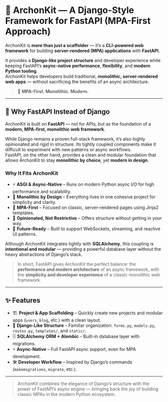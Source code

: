 # 👑 **ArchonKit** — A Django-Style Framework for FastAPI (MPA-First Approach)

ArchonKit is **more than just a scaffolder** — it’s a **CLI-powered web framework** for building **server-rendered (MPA) applications** with **FastAPI**.

It provides a **Django-like project structure** and developer experience while keeping FastAPI’s **async-native performance**, **flexibility**, and **modern Python tooling**.  
ArchonKit helps developers build traditional, **monolithic, server-rendered web apps** — without sacrificing the benefits of an async architecture.

> 🧱 **MPA-First. Monolithic. Modern.**

---

## 🧠 Why FastAPI Instead of Django

ArchonKit is built on **FastAPI** — not for APIs, but as the foundation of a **modern, MPA-first, monolithic web framework**.

While Django remains a proven full-stack framework, it’s also highly opinionated and rigid in structure. Its tightly coupled components make it difficult to experiment with new patterns or async workflows.  
FastAPI, on the other hand, provides a clean and modular foundation that allows ArchonKit to stay **monolithic by choice**, yet **modern in design**.

### Why It Fits ArchonKit
- ⚡ **ASGI & Async-Native** – Runs on modern Python async I/O for high performance and scalability.  
- 🧩 **Monolithic by Design** – Everything lives in one cohesive project for simplicity and clarity.  
- 🧠 **MPA-First** – Focused on classic, server-rendered pages using Jinja2 templates.  
- 🧱 **Opinionated, Not Restrictive** – Offers structure without getting in your way.  
- 🔮 **Future-Ready** – Built to support WebSockets, streaming, and reactive UI patterns.

Although ArchonKit integrates tightly with **SQLAlchemy**, this coupling is **intentional and modular** — providing a powerful database layer without the heavy abstractions of Django’s stack.

> In short, FastAPI gives ArchonKit the perfect balance: the **performance and modern architecture** of an async framework, with the **simplicity and developer experience** of a classic monolithic web framework.

---

## ✨ Features

- 🏗️ **Project & App Scaffolding** – Quickly create new projects and modular apps (`users`, `blog`, etc.) with a clean layout.  
- 📂 **Django-Like Structure** – Familiar organization: `forms.py`, `models.py`, `routes.py`, `templates/`, and `static/`.  
- 🗄️ **SQLAlchemy ORM + Alembic** – Built-in database layer with migrations.  
- ⚡ **Async-Native** – Full FastAPI async support, even for MPA development.  
- 🛠️ **Developer Workflow** – Inspired by Django’s commands (`makemigrations`, `migrate`, etc.).  

---

> ArchonKit combines the elegance of Django’s structure with the power of FastAPI’s async engine — bringing back the joy of building classic MPAs in the modern Python ecosystem.
